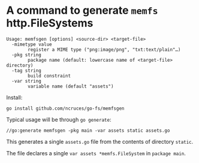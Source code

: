 # A command to generate `memfs` http.FileSystems

```
Usage: memfsgen [options] <source-dir> <target-file>
  -mimetype value
        register a MIME type ("png:image/png", "txt:text/plain"…)
  -pkg string
        package name (default: lowercase name of <target-file> directory)
  -tag string
        build constraint
  -var string
        variable name (default "assets")
```

Install:
```
go install github.com/ncruces/go-fs/memfsgen
```

Typical usage will be through `go generate`:
```
//go:generate memfsgen -pkg main -var assets static assets.go
```

This generates a single `assets.go` file from the contents of directory `static`.

The file declares a single `var assets *memfs.FileSystem` in `package main`.
